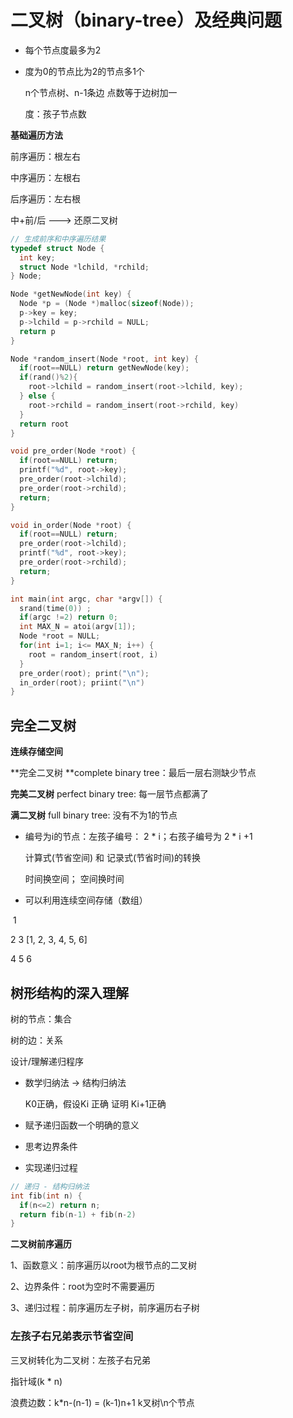 # 二叉树（binary-tree）及经典问题
 * 每个节点度最多为2

 * 度为0的节点比为2的节点多1个

   n个节点树、n-1条边 点数等于边树加一

   度：孩子节点数



**基础遍历方法**

前序遍历：根左右

中序遍历：左根右

后序遍历：左右根

中+前/后 ---> 还原二叉树

``` cpp
// 生成前序和中序遍历结果
typedef struct Node {
  int key;
  struct Node *lchild, *rchild;
} Node;

Node *getNewNode(int key) {
  Node *p = (Node *)malloc(sizeof(Node));
  p->key = key;
  p->lchild = p->rchild = NULL;
  return p
}

Node *random_insert(Node *root, int key) {
  if(root==NULL) return getNewNode(key);
  if(rand()%2){
    root->lchild = random_insert(root->lchild, key);
  } else {
    root->rchild = random_insert(root->rchild, key)
  }
  return root
}

void pre_order(Node *root) {
  if(root==NULL) return;
  printf("%d", root->key);
  pre_order(root->lchild);
  pre_order(root->rchild);
  return;
}

void in_order(Node *root) {
  if(root==NULL) return;
  pre_order(root->lchild);
  printf("%d", root->key);
  pre_order(root->rchild);
  return;
}

int main(int argc, char *argv[]) {
  srand(time(0)) ;
  if(argc !=2) return 0;
  int MAX_N = atoi(argv[1]);
  Node *root = NULL;
  for(int i=1; i<= MAX_N; i++) {
    root = random_insert(root, i)
  }
  pre_order(root); print("\n");
  in_order(root); priint("\n")
}
```

## 完全二叉树

**连续存储空间**

**完全二叉树 **complete binary tree：最后一层右测缺少节点

**完美二叉树** perfect binary tree: 每一层节点都满了

**满二叉树**  full binary tree: 没有不为1的节点

* 编号为i的节点：左孩子编号： 2 * i；右孩子编号为 2 * i +1

  计算式(节省空间) 和 记录式(节省时间)的转换

  时间换空间； 空间换时间

* 可以利用连续空间存储（数组）

​         1

   2           3                     [1, 2, 3, 4, 5, 6]

4    5    6 



## 树形结构的深入理解

树的节点：集合

树的边：关系



设计/理解递归程序

* 数学归纳法 -> 结构归纳法

  K0正确，假设Ki 正确 证明 Ki+1正确

* 赋予递归函数一个明确的意义

* 思考边界条件

* 实现递归过程

```c++
// 递归 - 结构归纳法
int fib(int n) {
  if(n<=2) return n;
  return fib(n-1) + fib(n-2)
}
```

**二叉树前序遍历**

1、函数意义：前序遍历以root为根节点的二叉树

2、边界条件：root为空时不需要遍历

3、递归过程：前序遍历左子树，前序遍历右子树



### 左孩子右兄弟表示节省空间

三叉树转化为二叉树：左孩子右兄弟

指针域(k * n)

浪费边数：k*n-(n-1) = (k-1)n+1       k叉树\n个节点
